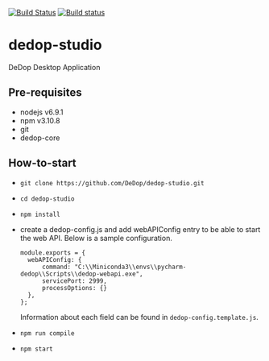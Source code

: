 [![Build Status](https://travis-ci.org/DeDop/dedop-studio.svg?branch=master)](https://travis-ci.org/DeDop/dedop-studio)
[![Build status](https://ci.appveyor.com/api/projects/status/sc73gbyll4jgheuc/branch/master?svg=true)](https://ci.appveyor.com/project/hans-permana/dedop-studio-umje6/branch/master)

# dedop-studio
DeDop Desktop Application

## Pre-requisites
* nodejs v6.9.1
* npm v3.10.8
* git
* dedop-core 

## How-to-start
* `git clone https://github.com/DeDop/dedop-studio.git`
* `cd dedop-studio`
* `npm install`
* create a dedop-config.js and add webAPIConfig entry to be able to start the web API. Below is a sample configuration. 

  ```
  module.exports = {
    webAPIConfig: {
        command: "C:\\Miniconda3\\envs\\pycharm-dedop\\Scripts\\dedop-webapi.exe",
        servicePort: 2999,
        processOptions: {}
    },
  };
  ```
  Information about each field can be found in `dedop-config.template.js`.
* `npm run compile`
* `npm start`
